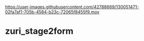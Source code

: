 

https://user-images.githubusercontent.com/42788669/130051471-02fa7af1-705b-4584-b23c-72065f8455f9.mov

# zuri_stage2form
